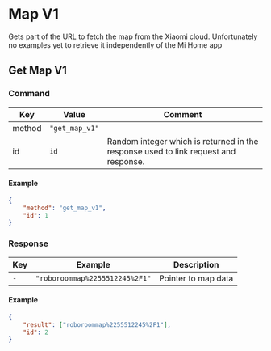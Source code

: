 # Map V1

Gets part of the URL to fetch the map from the Xiaomi cloud.
Unfortunately no examples yet to retrieve it independently of the Mi Home app

## Get Map V1

### Command

| Key    | Value          | Comment                                                                             |
| ------ | -------------- | ----------------------------------------------------------------------------------- |
| method | `"get_map_v1"` |                                                                                     |
| id     | `id`           | Random integer which is returned in the response used to link request and response. |

#### Example

```json
{
    "method": "get_map_v1",
    "id": 1
}
```

### Response

| Key | Example                        | Description         |
| --- | ------------------------------ | ------------------- |
| `-` | `"roboroommap%2255512245%2F1"` | Pointer to map data |

#### Example

```json
{
    "result": ["roboroommap%2255512245%2F1"],
    "id": 2
}
```

